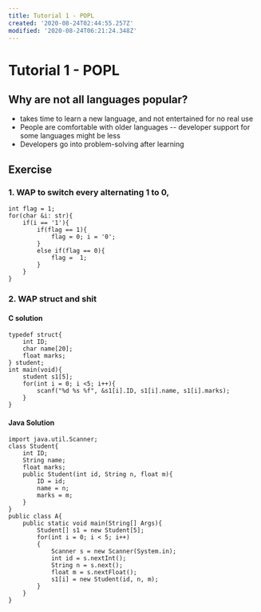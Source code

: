 ```yaml
---
title: Tutorial 1 - POPL
created: '2020-08-24T02:44:55.257Z'
modified: '2020-08-24T06:21:24.348Z'
---
```


# Tutorial 1 - POPL

## Why are not all languages popular?

- takes time to learn a new language, and not entertained for no real use
- People are comfortable with older languages -- developer support for some languages might be less
- Developers go into problem-solving after learning

## Exercise

### 1. WAP to switch every alternating 1 to 0,

```
int flag = 1;
for(char &i: str){
    if(i == '1'){
        if(flag == 1){
            flag = 0; i = '0';
        }
        else if(flag == 0){
            flag =  1;
        }
    }
}
```

### 2. WAP struct and shit

#### C solution

```
typedef struct{
    int ID;
    char name[20];
    float marks;
} student;
int main(void){
    student s1[5];
    for(int i = 0; i <5; i++){
        scanf("%d %s %f", &s1[i].ID, s1[i].name, s1[i].marks);
    }
}
```

#### Java Solution

```
import java.util.Scanner;
class Student{
    int ID;
    String name;
    float marks;
    public Student(int id, String n, float m){
        ID = id;
        name = n;
        marks = m;
    }
}
public class A{
    public static void main(String[] Args){
        Student[] s1 = new Student[5];
        for(int i = 0; i < 5; i++)
        {
            Scanner s = new Scanner(System.in);
            int id = s.nextInt();
            String n = s.next();
            float m = s.nextFloat();
            s1[i] = new Student(id, n, m);
        }
    }
}
```
